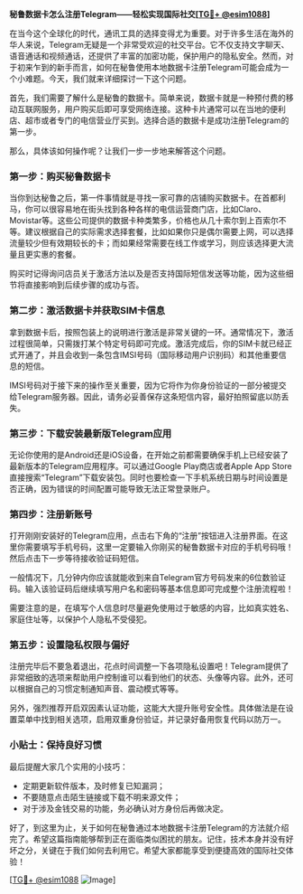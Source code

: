 **秘鲁数据卡怎么注册Telegram——轻松实现国际社交[[TG💪+ @esim1088](https://t.me/s/esim1088)]**

在当今这个全球化的时代，通讯工具的选择变得尤为重要。对于许多生活在海外的华人来说，Telegram无疑是一个非常受欢迎的社交平台。它不仅支持文字聊天、语音通话和视频通话，还提供了丰富的加密功能，保护用户的隐私安全。然而，对于初来乍到的新手而言，如何在秘鲁使用本地数据卡注册Telegram可能会成为一个小难题。今天，我们就来详细探讨一下这个问题。

首先，我们需要了解什么是秘鲁的数据卡。简单来说，数据卡就是一种预付费的移动互联网服务，用户购买后即可享受网络连接。这种卡片通常可以在当地的便利店、超市或者专门的电信营业厅买到。选择合适的数据卡是成功注册Telegram的第一步。

那么，具体该如何操作呢？让我们一步一步地来解答这个问题。

### 第一步：购买秘鲁数据卡

当你到达秘鲁之后，第一件事情就是寻找一家可靠的店铺购买数据卡。在首都利马，你可以很容易地在街头找到各种各样的电信运营商门店，比如Claro、Movistar等。这些公司提供的数据卡种类繁多，价格也从几十索尔到上百索尔不等。建议根据自己的实际需求选择套餐，比如如果你只是偶尔需要上网，可以选择流量较少但有效期较长的卡；而如果经常需要在线工作或学习，则应该选择更大流量且更实惠的套餐。

购买时记得询问店员关于激活方法以及是否支持国际短信发送等功能，因为这些细节将直接影响到后续步骤的成功与否。

### 第二步：激活数据卡并获取SIM卡信息

拿到数据卡后，按照包装上的说明进行激活是非常关键的一环。通常情况下，激活过程很简单，只需拨打某个特定号码即可完成。激活完成后，你的SIM卡就已经正式开通了，并且会收到一条包含IMSI号码（国际移动用户识别码）和其他重要信息的短信。

IMSI号码对于接下来的操作至关重要，因为它将作为你身份验证的一部分被提交给Telegram服务器。因此，请务必妥善保存这条短信内容，最好拍照留底以防丢失。

### 第三步：下载安装最新版Telegram应用

无论你使用的是Android还是iOS设备，在开始之前都需要确保手机上已经安装了最新版本的Telegram应用程序。可以通过Google Play商店或者Apple App Store直接搜索“Telegram”下载安装包。同时也要检查一下手机系统日期与时间设置是否正确，因为错误的时间配置可能导致无法正常登录账户。

### 第四步：注册新账号

打开刚刚安装好的Telegram应用，点击右下角的“注册”按钮进入注册界面。在这里你需要填写手机号码，这里一定要输入你刚买的秘鲁数据卡对应的手机号码哦！然后点击下一步等待接收验证码短信。

一般情况下，几分钟内你应该就能收到来自Telegram官方号码发来的6位数验证码。输入该验证码后继续填写用户名和密码等基本信息即可完成整个注册流程啦！

需要注意的是，在填写个人信息时尽量避免使用过于敏感的内容，比如真实姓名、家庭住址等，以保护个人隐私不受侵犯。

### 第五步：设置隐私权限与偏好

注册完毕后不要急着退出，花点时间调整一下各项隐私设置吧！Telegram提供了非常细致的选项来帮助用户控制谁可以看到他们的状态、头像等内容。此外，还可以根据自己的习惯定制通知声音、震动模式等等。

另外，强烈推荐开启双因素认证功能，这能大大提升账号安全性。具体做法是在设置菜单中找到相关选项，启用双重身份验证，并记录好备用恢复代码以防万一。

### 小贴士：保持良好习惯

最后提醒大家几个实用的小技巧：
- 定期更新软件版本，及时修复已知漏洞；
- 不要随意点击陌生链接或下载不明来源文件；
- 对于涉及金钱交易的功能，务必确认对方身份后再做决定。

好了，到这里为止，关于如何在秘鲁通过本地数据卡注册Telegram的方法就介绍完了。希望这篇指南能够帮到正在面临类似困扰的朋友。记住，技术本身并没有好坏之分，关键在于我们如何去利用它。希望大家都能享受到便捷高效的国际社交体验！

[[TG💪+ @esim1088](https://t.me/s/esim1088) ![Image](https://i.postimg.cc/4NQfJmqS/Snipaste-2025-05-13-00-14-12.png)]